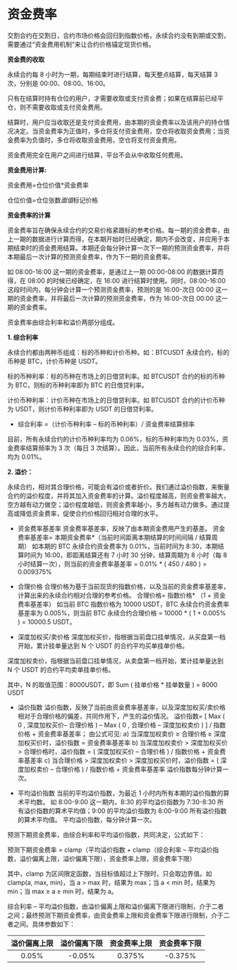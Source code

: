 # 资金费率

交割合约在交割日，合约市场价格会回归到指数价格，永续合约没有到期或交割，需要通过“资金费用机制”来让合约价格锚定现货价格。

**资金费的收取**

永续合约每 8 小时为一期，每期结束时进行结算，每天整点结算，每天结算 3 次，分别是 00:00、08:00、16:00。

只有在结算时持有仓位的用户，才需要收取或支付资金费；如果在结算前已经平仓，则不需要收取或支付资金费用。

结算时，用户应当收取还是支付资金费用，由本期的资金费率以及该用户的持仓情况决定。当资金费率为正值时，多仓将支付资金费用，空仓将收取资金费用；当资金费率为负值时，多仓将收取资金费用，空仓将支付资金费用。

资金费用完全在用户之间进行结算，平台不会从中收取任何费用。

**资金费用计算:**

资金费用=仓位价值\*资金费率

仓位价值=仓位张数*面值*标记价格

**资金费率的计算**

资金费率旨在确保永续合约的交易价格紧跟标的参考价格。每一期的资金费率，由上一期的数据进行计算而得，在本期开始时已经确定，期内不会改变，并应用于本期结束时的资金费用结算。本期还会每分钟计算一次下一期的预测资金费率，并将本期最后一次计算的预测资金费率，作为下一期的资金费率。

如 08:00-16:00 这一期的资金费率，是通过上一期 00:00-08:00 的数据计算而得，在 08:00 的时候已经确定，在 16:00 进行结算时使用。同时，08:00-16:00 这段时间内，每分钟会计算一个预测资金费率，预测的是 16:00-次日 00:00 这一期的资金费率，并将最后一次计算的预测资金费率，作为 16:00-次日 00:00 这一期的资金费率。

资金费率由综合利率和溢价两部分组成。

**1. 综合利率**

永续合约都由两种币组成：标的币种和计价币种。如：BTCUSDT 永续合约，标的币种是 BTC，计价币种是 USDT。

标的币种利率：标的币种在市场上的日借贷利率。如 BTCUSDT 合约的标的币种为 BTC，则标的币种利率即为 BTC 的日借贷利率。

计价币种利率：计价币种在市场上的日借贷利率。如 BTCUSDT 合约的计价币种为 USDT，则计价币种利率即为 USDT 的日借贷利率。

- 综合利率 =（计价币种利率 – 标的币种利率）/ 资金费率结算频率

目前，所有永续合约的计价币种利率均为 0.06%，标的币种利率均为 0.03%，资金费率结算频率为 3 次（每日 3 次结算）。因此，当前所有永续合约的综合利率，均为 0.01%。

**2. 溢价：**

永续合约，相对其合理价格，可能会有溢价或者折价。我们通过溢价指数，来衡量合约的溢价程度，并将其加入资金费率的计算。溢价程度越高，则资金费率越大，空方越有动力做空；溢价程度越低，则资金费率越小，多方越有动力做多。通过提高或降低资金费率，促使合约价格回归相对合理的水平。

- 资金费率基差率
  资金费率基差率，反映了由本期资金费用产生的基差。
  资金费率基差率= 本期资金费率*（当前时间距离本期结算的时间间隔 / 结算周期）
  如本期的 BTC 永续合约资金费率为 0.01%，当前时间为 8:30，本期结算时间为 16:00，即距离结算还有 7 小时 30 分钟，结算周期为 8 小时（每 8 小时结算一次），则当前的资金费率基差率 = 0.01% * ( 450 / 480 ) = 0.009375%

- 合理价格
  合理价格为基于当前现货的指数价格，以及当前的资金费率基差率，计算出来的永续合约相对合理的参考价格。
  合理价格= 指数价格* （1 + 资金费率基差率）
  如当前 BTC 指数价格为 10000 USDT，BTC 永续合约资金费率基差率为 0.005%，则当前 BTC 永续合约合理价格 = 10000 * ( 1 + 0.005% ) = 10000.5 USDT。

- 深度加权买/卖价格
  深度加权买价，指根据当前盘口挂单情况，从买盘第一档开始，累计挂单量达到 N 个 USDT 的合约平均买单挂单价格。

深度加权卖价，指根据当前盘口挂单情况，从卖盘第一档开始，累计挂单量达到 N 个 USDT 的合约平均卖单挂单价格。

其中，N 的取值范围：8000USDT，即 Sum ( 挂单价格 \* 挂单数量 ) = 8000 USDT

- 溢价指数
  溢价指数，反映了当前由资金费率基差率，以及深度加权买/卖价格相对于合理价格的偏差，共同作用下，产生的溢价情况。
  溢价指数= [ Max ( 0 , 深度加权买价– 合理价格 ) – Max ( 0 , 合理价格 – 深度加权卖价 ) ] / 指数价格 + 资金费率基差率；
  由公式可见:
  a) 当深度加权卖价 ≥ 合理价格 ≥ 深度加权买价时，溢价指数 = 资金费率基差率
  b) 当深度加权卖价 > 深度加权买价 > 合理价格时，溢价指数 = ( 深度加权买价 – 合理价格 ) / 指数价格 + 资金费率基差率
  c) 当合理价格 > 深度加权卖价 > 深度加权买价时，溢价指数 = ( 深度加权卖价 – 合理价格 ) / 指数价格 + 资金费率基差率
  溢价指数每分钟计算一次。

- 平均溢价指数
  当前的平均溢价指数，为最近 1 小时内所有本期的溢价指数的算术平均数。
  如 8:00-9:00 这一期内，8:30 的平均溢价指数为 7:30-8:30 所有溢价指数的算术平均值；9:00 的平均溢价指数为 8:00-9:00 所有溢价指数的算术平均值。
  平均溢价指数，每分钟计算一次。

预测下期资金费率，由综合利率和平均溢价指数，共同决定，公式如下：

预测下期资金费率 = clamp（平均溢价指数 + clamp（综合利率 – 平均溢价指数，溢价偏离上限，溢价偏离下限），资金费率上限，资金费率下限）

其中，clamp 为区间限定函数，当目标值超过上下限时，只会取边界值。如 clamp(a, max, min)，当 a > max 时，结果为 max；当 a < min 时，结果为 min；当 max ≥ a ≥ min 时，结果为 a。

综合利率 – 平均溢价指数，由溢价偏离上限和溢价偏离下限进行限制，介于二者之间；最终预测下期资金费率，由资金费率上限和资金费率下限进行限制，介于二者之间。具体参数如下：

| 溢价偏离上限 | 溢价偏离下限 | 资金费率上限 | 资金费率下限 |
| :----------: | :----------: | :----------: | :----------: |
|    0.05%     |    -0.05%    |    0.375%    |   -0.375%    |
